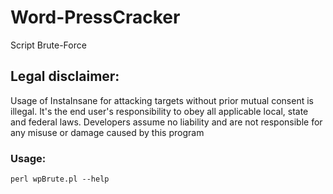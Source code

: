 # Word-PressCracker
Script Brute-Force

## Legal disclaimer:
Usage of InstaInsane for attacking targets without prior mutual consent is illegal. It's the end user's responsibility to obey all applicable local, state and federal laws. Developers assume no liability and are not responsible for any misuse or damage caused by this program

### Usage:
 `perl wpBrute.pl --help`
